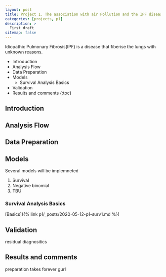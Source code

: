 ```yaml
---
layout: post
title: Project 1. The association with air Pollution and the IPF disease
categories: [projects, p1]
description: >
  First draft
sitemap: false
---
```

Idiopathic Pulmonary Fibrosis(IPF) is a disease that fiberise the lungs  with unknown reasons.

* Introduction
* Analysis Flow
* Data Preparation
* Models
    * Survival Analysis Basics
* Validation
* Results and comments
{:toc}


## Introduction


## Analysis Flow


## Data Preparation


## Models
Several models will be implemneted
1. Survival
2. Negative binomial
3. TBU

### Survival Analysis Basics
[Basics]({% link p1/_posts/2020-05-12-p1-surv1.md %})


## Validation

residual diagnositics
## Results and comments
preparation takes forever gurl
